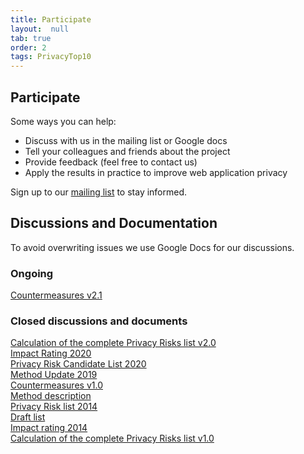 ```yaml
---
title: Participate
layout:  null
tab: true
order: 2
tags: PrivacyTop10
---
```


## Participate
Some ways you can help:
* Discuss with us in the mailing list or Google docs
* Tell your colleagues and friends about the project
* Provide feedback (feel free to contact us)
* Apply the results in practice to improve web application privacy

Sign up to our [mailing list](https://groups.google.com/a/owasp.org/forum/#!forum/top-10-privacy-risks-project/join) to stay informed.

## Discussions and Documentation
To avoid overwriting issues we use Google Docs for our discussions.
### Ongoing
[Countermeasures v2.1](https://docs.google.com/document/d/1s6RLhyLi02-3LMOxC8lBQEGhVrqKT0QZYN1X4aBqSsM/edit?usp=sharing)<br>
### Closed discussions and documents
[Calculation of the complete Privacy Risks list v2.0](https://docs.google.com/spreadsheets/d/1GstkaCzO7_ok1p4rr1drq0SuPLjg5MlkshG5oS58vAY/edit?usp=sharing)<br>
[Impact Rating 2020](https://docs.google.com/document/d/1VuusvZnhHpWvmPFeAovM68iB_Do3XFZCH2EsITGuAKg/edit)<br>
[Privacy Risk Candidate List 2020](https://docs.google.com/document/d/1eEU7TsoaPG56-zhJi4bi1SD53Jto84GQ8dDGTajL8TY/edit)<br>
[Method Update 2019](https://docs.google.com/document/d/1AlAg2cybvo5VX-frzF5uHeAcib3X2rTAA2p97XH8fHw/edit)<br>
[Countermeasures v1.0](https://docs.google.com/document/d/1GaoJDPtyXMv09wIw9xXTVPYTR_6fQROlptszPhxVc1s/edit?usp=sharing)<br>
[Method description](https://docs.google.com/document/d/1nHM9LH2rP6ac3DvJ7lehDNb9qVP5YADOQGNEuiy5okg/edit)<br>
[Privacy Risk list 2014](https://docs.google.com/document/d/1ufAuGtW42gUHtJF-9_VOzNZEegZJnMyqDcyfzmsjJeQ/edit)<br>
[Draft list](https://docs.google.com/document/d/1WMljvy09nulPnzv5XkFc2uxn1bSR-ftKqx5VoayTzW8/edit)<br>
[Impact rating 2014](https://docs.google.com/a/owasp.org/document/d/1Gjd5XVJyGWHryUA2WyPSRQ0gQuaD5zWUCHU76_FHMKU/edit)<br>
[Calculation of the complete Privacy Risks list v1.0](https://docs.google.com/spreadsheets/d/1q7Xh4gclSieXNpVbdvyFwsZMENo2r3BoN2S3ww_W5-M/edit)<br>
